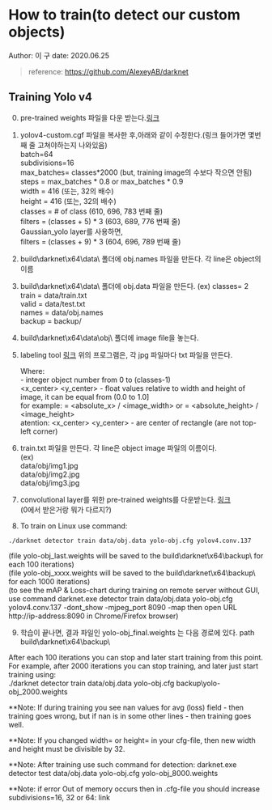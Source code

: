 # How to train(to detect our custom objects)
Author: 이  구
date: 2020.06.25
> reference: https://github.com/AlexeyAB/darknet

## Training Yolo v4

0. pre-trained weights 파일을 다운 받는다.[링크](https://github.com/AlexeyAB/darknet/releases/download/darknet_yolo_v3_optimal/yolov4.conv.137)    
1. yolov4-custom.cgf 파일을 복사한 후,아래와 같이 수정한다.(링크 들어가면 몇번째 줄 고쳐야하는지 나와있음)   
    batch=64   
    subdivisions=16   
    max_batches= classes*2000 (but, training image의 수보다 작으면 안됨)   
    steps = max_batches * 0.8 or max_batches * 0.9   
    width = 416 (또는, 32의 배수)   
    height = 416 (또는, 32의 배수)   
    classes = # of class (610, 696, 783 번째 줄)   
    filters = (classes + 5) * 3 (603, 689, 776 번째 줄)   
    Gaussian_yolo layer를 사용하면,   
    filters = (classes + 9) * 3 (604, 696, 789 번째 줄)   
    
2. build\darknet\x64\data\ 폴더에 obj.names 파일을 만든다. 각 line은 object의 이름   

3. build\darknet\x64\data\ 폴더에 obj.data 파일을 만든다.
  (ex)
  classes= 2   
  train  = data/train.txt   
  valid  = data/test.txt   
  names = data/obj.names   
  backup = backup/ 
  
4. build\darknet\x64\data\obj\ 폴더에 image file을 놓는다.   

5. labeling tool [링크](https://github.com/AlexeyAB/Yolo_mark)
   위의 프로그램은, 각 jpg 파일마다 txt 파일을 만든다.   
  
    Where:   
    <object-class> - integer object number from 0 to (classes-1)   
    <x_center> <y_center> <width> <height> - float values relative to width and height of image, it can be equal from (0.0 to 1.0]   
    for example: <x> = <absolute_x> / <image_width> or <height> = <absolute_height> / <image_height>   
    atention: <x_center> <y_center> - are center of rectangle (are not top-left corner)   
 
6. train.txt 파일을 만든다. 각 line은 object image 파일의 이름이다.   
  (ex)   
  data/obj/img1.jpg   
  data/obj/img2.jpg   
  data/obj/img3.jpg   
  
7. convolutional layer를 위한 pre-trained weights를 다운받는다. [링크](https://pjreddie.com/media/files/darknet53.conv.74)   
(0에서 받은거랑 뭐가 다르지?)

8. To train on Linux use command:   
```(bash)
./darknet detector train data/obj.data yolo-obj.cfg yolov4.conv.137   
```
(file yolo-obj_last.weights will be saved to the build\darknet\x64\backup\ for each 100 iterations)   
(file yolo-obj_xxxx.weights will be saved to the build\darknet\x64\backup\ for each 1000 iterations)   
(to see the mAP & Loss-chart during training on remote server without GUI, use command darknet.exe detector train data/obj.data yolo-obj.cfg yolov4.conv.137 -dont_show -mjpeg_port 8090 -map then open URL http://ip-address:8090 in Chrome/Firefox browser)   

9. 학습이 끝나면, 결과 파일인  yolo-obj_final.weights 는 다음 경로에 있다. path build\darknet\x64\backup\   

After each 100 iterations you can stop and later start training from this point. For example, after 2000 iterations you can stop training, and later just start training using:   
./darknet detector train data/obj.data yolo-obj.cfg backup\yolo-obj_2000.weights   


**Note: If during training you see nan values for avg (loss) field - then training goes wrong, but if nan is in some other lines - then training goes well.   

**Note: If you changed width= or height= in your cfg-file, then new width and height must be divisible by 32.   

**Note: After training use such command for detection: darknet.exe detector test data/obj.data yolo-obj.cfg yolo-obj_8000.weights   

**Note: if error Out of memory occurs then in .cfg-file you should increase subdivisions=16, 32 or 64: link   


